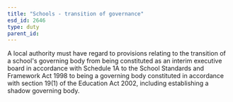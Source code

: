 ```yaml
---
title: "Schools - transition of governance"
esd_id: 2646
type: duty
parent_id:  
---
```


A local authority must have regard to provisions relating to the transition of a school's governing body from being constituted as an interim executive board in accordance with Schedule 1A to the School Standards and Framework Act 1998 to being a governing body constituted in accordance with section 19(1) of the Education Act 2002, including establishing a shadow governing body.

